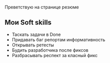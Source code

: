 <html lang="ru">
  <head>
    <meta charset="utf-8">
  </head>

<body>

  <p>Преветствую на странице резюме</p>

  <script>
    alert( 'Привет, мир!' );
  </script>

  <section class="skills">
          <h2>Мои Soft skills</h2>
          <ul class="skills-list">
            <li>Таскать задачи в Done</li>
            <li>Придавать баг репортам информативность</li>
            <li>Открывать ретесты</li>
            <li>Будить разработчика после фиксов</li>
            <li>Разбрасывать респект за класный фикс</li>
          </ul>
        </section>


</body>

</html>
